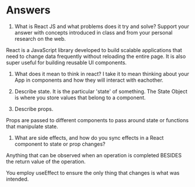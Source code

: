# Answers

1. What is React JS and what problems does it try and solve? Support your answer with concepts introduced in class and from your personal research on the web.

React is a JavaScript library developed to build scalable applications that need to change data frequently without reloading the entire page. It is also super useful for building reusable UI components.


1. What does it mean to think in react?
I take it to mean thinking about your App in components and how they will interact with eachother.

1. Describe state.
It is the particular 'state' of something. The State Object is where you store values that belong to a component.

1. Describe props.

Props are passed to different components to pass around state or functions that manipulate state.

1. What are side effects, and how do you sync effects in a React component to state or prop changes?

Anything that can be observed when an operation is completed BESIDES the return value of the operation.

You employ useEffect to ensure the only thing that changes is what was intended.
